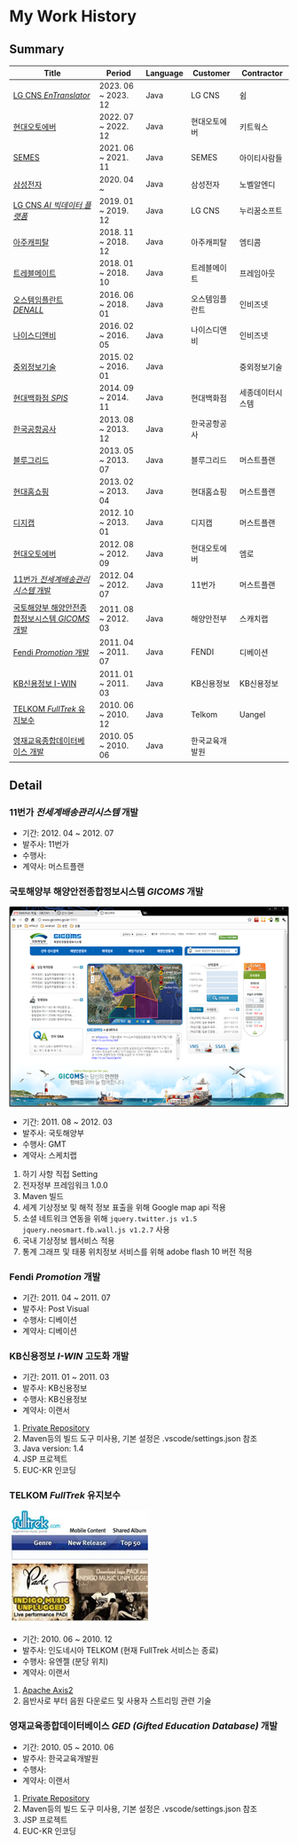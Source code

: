 
# My Work History

## Summary

|Title|Period|Language|Customer|Contractor|
|-----|------|--------|--------|----------|
|[LG CNS _EnTranslator_]()|2023. 06 ~ 2023. 12|Java|LG CNS|쉼|
|[현대오토에버]()|2022. 07 ~ 2022. 12|Java|현대오토에버|키트웍스|
|[SEMES]()|2021. 06 ~ 2021. 11|Java|SEMES|아이티사람들|
|[삼성전자]()|2020. 04 ~ |Java|삼성전자|노벨알엔디|
|[LG CNS _AI 빅데이터 플랫폼_]()|2019. 01 ~ 2019. 12|Java|LG CNS|누리꿈소프트|
|[아주캐피탈]()|2018. 11 ~ 2018. 12|Java|아주캐피탈|엠티콤|
|[트레블메이트]()|2018. 01 ~ 2018. 10|Java|트레블메이트|프레임아웃|
|[오스템임플란트 _DENALL_]()|2016. 06 ~ 2018. 01|Java|오스템임플란트|인비즈넷|
|[나이스디앤비]()|2016. 02 ~ 2016. 05|Java|나이스디앤비|인비즈넷|
|[중외정보기술]()|2015. 02 ~ 2016. 01|Java||중외정보기술|
|[현대백화점 _SPIS_]()|2014. 09 ~ 2014. 11|Java|현대백화점|세종데이터시스템|
|[한국공항공사]()|2013. 08 ~ 2013. 12|Java|한국공항공사||
|[블루그리드]()|2013. 05 ~ 2013. 07|Java|블루그리드|머스트플랜|
|[현대홈쇼핑]()|2013. 02 ~ 2013. 04|Java|현대홈쇼핑|머스트플랜|
|[디지캡]()|2012. 10 ~ 2013. 01|Java|디지캡|머스트플랜|
|[현대오토에버]()|2012. 08 ~ 2012. 09|Java|현대오토에버|엠로|
|[11번가 _전세계배송관리시스템_ 개발](#11번가-전세계배송관리시스템-개발)|2012. 04 ~ 2012. 07|Java|11번가|머스트플랜|
|[국토해양부 해양안전종합정보시스템 _GICOMS_ 개발](#국토해양부-해양안전종합정보시스템-gicoms-개발)|2011. 08 ~ 2012. 03|Java|해양안전부|스캐치랩|
|[Fendi _Promotion_ 개발](#fendi-promotion-개발)|2011. 04 ~ 2011. 07|Java|FENDI|디베이션|
|[KB신용정보 I-WIN](#kb신용정보-i-win-고도화-개발)|2011. 01 ~ 2011. 03|Java|KB신용정보|KB신용정보|
|[TELKOM _FullTrek_ 유지보수](#telkom-fulltrek-유지보수)|2010. 06 ~ 2010. 12|Java|Telkom|Uangel|
|[영재교육종합데이터베이스 개발](#영재교육종합데이터베이스-ged-gifted-education-database-개발)|2010. 05 ~ 2010. 06|Java|한국교육개발원||

## Detail

### 11번가 _전세계배송관리시스템_ 개발

- 기간: 2012. 04 ~ 2012. 07
- 발주사: 11번가
- 수행사:
- 계약사: 머스트플랜

### 국토해양부 해양안전종합정보시스템 _GICOMS_ 개발

![구 사이트 이미지](images/gicoms-screenshot1.png "구 사이트 이미지")

- 기간: 2011. 08 ~ 2012. 03
- 발주사: 국토해양부
- 수행사: GMT
- 계약사: 스케치랩

1. 하기 사항 직접 Setting
2. 전자정부 프레임워크 1.0.0
3. Maven 빌드
4. 세계 기상정보 및 해적 정보 표출을 위해 Google map api 적용
5. 소셜 네트워크 연동을 위해 `jquery.twitter.js v1.5` `jquery.neosmart.fb.wall.js v1.2.7` 사용
6. 국내 기상정보 웹서비스 적용
7. 통계 그래프 및 태풍 위치정보 서비스를 위해 adobe flash 10 버전 적용

### Fendi _Promotion_ 개발

- 기간: 2011. 04 ~ 2011. 07
- 발주사: Post Visual
- 수행사: 디베이션
- 계약사: 디베이션

### KB신용정보 _I-WIN_ 고도화 개발

- 기간: 2011. 01 ~ 2011. 03
- 발주사: KB신용정보
- 수행사: KB신용정보
- 계약사: 이랜서

1. [Private Repository](https://github.com/sayingu/2011.KBCI.01.I-WIN)
2. Maven등의 빌드 도구 미사용, 기본 설정은 .vscode/settings.json 참조
3. Java version: 1.4
4. JSP 프로젝트
5. EUC-KR 인코딩

### TELKOM _FullTrek_ 유지보수

![구 사이트 이미지](images/telkom-fulltrek-screenshot1.jpg "구 사이트 이미지")

- 기간: 2010. 06 ~ 2010. 12
- 발주사: 인도네시아 TELKOM (현재 FullTrek 서비스는 종료)
- 수행사: 유엔젤 (분당 위치)
- 계약사: 이랜서

1. [Apache Axis2](https://axis.apache.org/axis2/java/core/index.html)
2. 음반사로 부터 음원 다운로드 및 사용자 스트리밍 관련 기술

### 영재교육종합데이터베이스 _GED (Gifted Education Database)_ 개발

- 기간: 2010. 05 ~ 2010. 06
- 발주사: 한국교육개발원
- 수행사:
- 계약사: 이랜서

1. [Private Repository](https://github.com/sayingu/kedi_ged)
2. Maven등의 빌드 도구 미사용, 기본 설정은 .vscode/settings.json 참조
3. JSP 프로젝트
4. EUC-KR 인코딩
